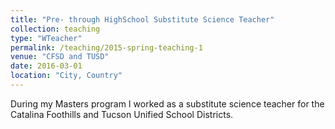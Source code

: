 ```yaml
---
title: "Pre- through HighSchool Substitute Science Teacher"
collection: teaching
type: "WTeacher"
permalink: /teaching/2015-spring-teaching-1
venue: "CFSD and TUSD"
date: 2016-03-01
location: "City, Country"
---
```


During my Masters program I worked as a substitute science teacher for the Catalina Foothills and Tucson Unified School Districts. 
